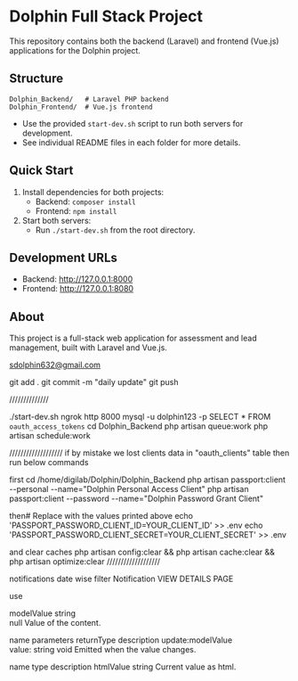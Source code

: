 # Dolphin Full Stack Project

This repository contains both the backend (Laravel) and frontend (Vue.js) applications for the Dolphin project.

## Structure

```
Dolphin_Backend/   # Laravel PHP backend
Dolphin_Frontend/  # Vue.js frontend
```

- Use the provided `start-dev.sh` script to run both servers for development.
- See individual README files in each folder for more details.

## Quick Start

1. Install dependencies for both projects:
   - Backend: `composer install`
   - Frontend: `npm install`
2. Start both servers:
   - Run `./start-dev.sh` from the root directory.

## Development URLs
- Backend: http://127.0.0.1:8000
- Frontend: http://127.0.0.1:8080

## About
This project is a full-stack web application for assessment and lead management, built with Laravel and Vue.js.

sdolphin632@gmail.com

git add .
git commit -m "daily update"
git push


//////////////

./start-dev.sh
ngrok http 8000
 mysql -u  dolphin123 -p
SELECT * FROM `oauth_access_tokens` 
 cd Dolphin_Backend
 php artisan queue:work
 php artisan schedule:work



///////////////////
if by mistake we lost clients data in
"oauth_clients" table then run below commands

first
cd /home/digilab/Dolphin/Dolphin_Backend
php artisan passport:client --personal --name="Dolphin Personal Access Client"
php artisan passport:client --password --name="Dolphin Password Grant Client"

then# Replace with the values printed above
echo 'PASSPORT_PASSWORD_CLIENT_ID=YOUR_CLIENT_ID' >> .env
echo 'PASSPORT_PASSWORD_CLIENT_SECRET=YOUR_CLIENT_SECRET' >> .env

and clear caches
php artisan config:clear && php artisan cache:clear && php artisan optimize:clear
///////////////////




notifications date wise filter
Notification VIEW DETAILS PAGE

use

modelValue	string	
null
Value of the content.

name	parameters	returnType	description	
update:modelValue	
value: string
void
Emitted when the value changes.

name	type	description
htmlValue	string	Current value as html.